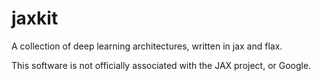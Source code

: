 # jaxkit
A collection of deep learning architectures, written in jax and flax.

This software is not officially associated with the JAX project, or Google.
